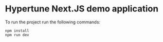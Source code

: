 # Hypertune Next.JS demo application

To run the project run the following commands:

```
npm install
npm run dev
```